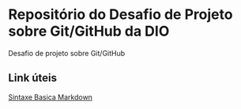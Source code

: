# Repositório do Desafio de Projeto sobre Git/GitHub da DIO
Desafio de projeto sobre Git/GitHub

## Link úteis

[Sintaxe Basica Markdown](https://www.markdownguide.org/getting-started/)

